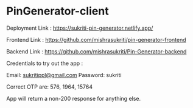 # PinGenerator-client



Deployment Link :	https://sukriti-pin-generator.netlify.app/

Frontend Link :	https://github.com/mishrasukriti/pin-generator-frontend

Backend Link :	https://github.com/mishrasukriti/Pin-Generator-backend


Credentials to try out the app :

Email: sukritippl@gmail.com
Password: sukriti



Correct OTP are:  576, 1964, 15764

App will return a non-200 response for anything else.


